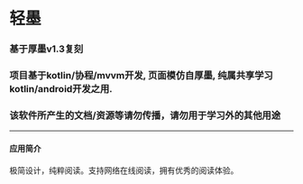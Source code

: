 # 轻墨
###  基于厚墨v1.3复刻
### 项目基于kotlin/协程/mvvm开发, 页面模仿自厚墨, 纯属共享学习kotlin/android开发之用. 
### 该软件所产生的文档/资源等请勿传播，请勿用于学习外的其他用途

---

#### 应用简介

极简设计，纯粹阅读。支持网络在线阅读，拥有优秀的阅读体验。
